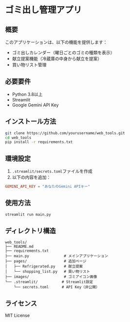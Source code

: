 # ゴミ出し管理アプリ

## 概要
このアプリケーションは、以下の機能を提供します：
- ゴミ出しカレンダー（曜日ごとのゴミの種類を表示）
- 献立提案機能（冷蔵庫の中身から献立を提案）
- 買い物リスト管理

## 必要要件
- Python 3.8以上
- Streamlit
- Google Gemini API Key

## インストール方法
```bash
git clone https://github.com/yourusername/web_tools.git
cd web_tools
pip install -r requirements.txt
```

## 環境設定
1. `.streamlit/secrets.toml`ファイルを作成
2. 以下の内容を追加：
```toml
GEMINI_API_KEY = "あなたのGemini APIキー"
```

## 使用方法
```bash
streamlit run main.py
```

## ディレクトリ構造
```
web_tools/
├── README.md
├── requirements.txt
├── main.py                # メインアプリケーション
├── pages/                 # 追加ページ
│   ├── Refrigerated.py    # 献立提案
│   └── shopping_list.py   # 買い物リスト
├── images/                # ゴミアイコン画像
└── .streamlit/           # Streamlit設定
    └── secrets.toml      # API Key（非公開）
```

## ライセンス
MIT License